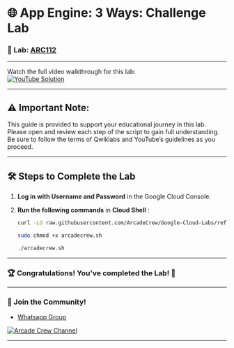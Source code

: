 # 🌐 App Engine: 3 Ways: Challenge Lab

### 📖 Lab: [ARC112](https://www.cloudskillsboost.google/course_templates/671/labs/461535)

--- 

Watch the full video walkthrough for this lab:  
[![YouTube Solution](https://img.shields.io/badge/YouTube-Watch%20Solution-red?style=flat&logo=youtube)](https://www.youtube.com/watch?v=wjSrI-UHmM8)

---
## ⚠️ **Important Note:**
This guide is provided to support your educational journey in this lab. Please open and review each step of the script to gain full understanding. Be sure to follow the terms of Qwiklabs and YouTube’s guidelines as you proceed.

---

## 🛠️ Steps to Complete the Lab

1. **Log in with Username and Password** in the Google Cloud Console.

2. **Run the following commands** in **Cloud Shell** :

    ```bash
    curl -LO raw.githubusercontent.com/ArcadeCrew/Google-Cloud-Labs/refs/heads/main/App%20Engine%203%20Ways%20Challenge%20Lab/arcadecrew.sh

    sudo chmod +x arcadecrew.sh

    ./arcadecrew.sh
    ```

---

### 🏆 Congratulations! You've completed the Lab! 🎉

---

### 🤝 Join the Community!

- [Whatsapp Group](https://chat.whatsapp.com/FbVg9NI6Dp4CzfdsYmy0AE)  

[![Arcade Crew Channel](https://img.shields.io/badge/YouTube-Arcade%20Crew-red?style=flat&logo=youtube)](https://www.youtube.com/@Arcade61432)

---
